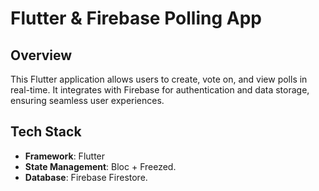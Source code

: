 # Flutter & Firebase Polling App

## Overview

This Flutter application allows users to create, vote on, and view polls in real-time. It integrates
with Firebase for authentication and data storage, ensuring seamless user experiences.

## Tech Stack

- **Framework**: Flutter
- **State Management**: Bloc + Freezed.
- **Database**: Firebase Firestore.
